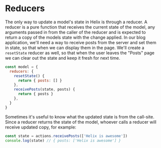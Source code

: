 # Reducers

The only way to update a model's state in Helix is through a reducer. A reducer is a pure function that receives the current state of the model, any arguments passed in from the caller of the reducer and is expected to return a copy of the models state with the change applied. In our blog application, we'll need a way to receive posts from the server and set them in state, so that when we can display them in the page. We'll create a `resetState` reducer as well, so that when the user leaves the "Posts" page we can clear out the state and keep it fresh for next time.

```javascript
const model = {
  reducers: {
    resetState() {
      return { posts: [] }
    },
    receivePosts(state, posts) {
      return { posts }
    },
  }
}
```

Sometimes it's useful to know what the updated state is from the call-site. Since a reducer returns the state of the model, whoever calls a reducer will receive updated copy, for example:

```javascript
const state = actions.receivePosts(['Helix is awesome'])
console.log(state) // { posts: ['Helix is awesome'] }
```
